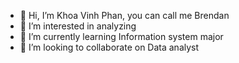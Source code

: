 - 👋 Hi, I’m Khoa Vinh Phan, you can call me Brendan
- 👀 I’m interested in analyzing
- 🌱 I’m currently learning Information system major
- 💞️ I’m looking to collaborate on Data analyst


<!---
Xoailomo/Xoailomo is a ✨ special ✨ repository because its `README.md` (this file) appears on your GitHub profile.
You can click the Preview link to take a look at your changes.
--->

